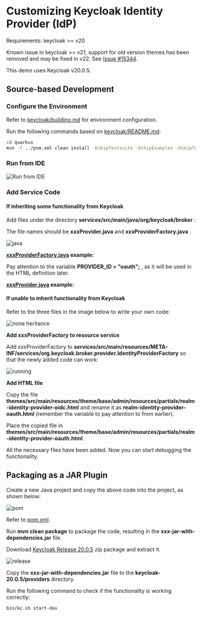 # Customizing Keycloak Identity Provider (IdP)

Requirements: keycloak >= v20

Known issue in keycloak >= v21, support for old version themes has been removed and
may be fixed in v22. See [Issue #15344](https://github.com/keycloak/keycloak/issues/15344).

This demo uses Keycloak v20.0.5.

## Source-based Development

### Configure the Environment

Refer to [keycloak/building.md](https://github.com/keycloak/keycloak/blob/main/docs/building.md)
for environment configuration.

Run the following commands based on [keycloak/README.md](https://github.com/keycloak/keycloak/blob/main/quarkus/README.md):

```sh
cd quarkus
mvn -f ../pom.xml clean install -DskipTestsuite -DskipExamples -DskipTests
```

### Run from IDE

![Run from IDE](https://docs.daocloud.io/daocloud-docs-images/docs/en/docs/ghippo/oem/images/idp01.png)

### Add Service Code

#### If inheriting some functionality from Keycloak

Add files under the directory __services/src/main/java/org/keycloak/broker__ :

The file names should be __xxxProvider.java__ and __xxxProviderFactory.java__ .

![java](https://docs.daocloud.io/daocloud-docs-images/docs/en/docs/ghippo/oem/images/idp02.png)

**[xxxProviderFactory.java](./examples/xxxProviderFactory.java) example:**

Pay attention to the variable __PROVIDER_ID = "oauth";__ , as it will be used in the HTML definition later.

**[xxxProvider.java](./examples/xxxProvider.java) example:**

#### If unable to inherit functionality from Keycloak

Refer to the three files in the image below to write your own code:

![none heritance](https://docs.daocloud.io/daocloud-docs-images/docs/en/docs/ghippo/oem/images/idp03.png)

**Add xxxProviderFactory to resource service**

Add xxxProviderFactory to __services/src/main/resources/META-INF/services/org.keycloak.broker.provider.IdentityProviderFactory__ so that the newly added code can work:

![running](https://docs.daocloud.io/daocloud-docs-images/docs/en/docs/ghippo/oem/images/idp04.png)

**Add HTML file**

Copy the file __themes/src/main/resources/theme/base/admin/resources/partials/realm-identity-provider-oidc.html__ 
and rename it as __realm-identity-provider-oauth.html__ (remember the variable to pay attention to from earlier).

Place the copied file in __themes/src/main/resources/theme/base/admin/resources/partials/realm-identity-provider-oauth.html__ .

All the necessary files have been added. Now you can start debugging the functionality.

## Packaging as a JAR Plugin

Create a new Java project and copy the above code into the project, as shown below:

![pom](https://docs.daocloud.io/daocloud-docs-images/docs/en/docs/ghippo/oem/images/idp04.png)

Refer to [pom.xml](./examples/pom.xml).

Run __mvn clean package__ to package the code, resulting in the __xxx-jar-with-dependencies.jar__ file.

Download [Keycloak Release 20.0.5](https://github.com/keycloak/keycloak/releases/tag/20.0.5) zip package and extract it.

![release](https://docs.daocloud.io/daocloud-docs-images/docs/en/docs/ghippo/oem/images/idp05.png)

Copy the __xxx-jar-with-dependencies.jar__ file to the __keycloak-20.0.5/providers__ directory.

Run the following command to check if the functionality is working correctly:

```sh
bin/kc.sh start-dev
```
